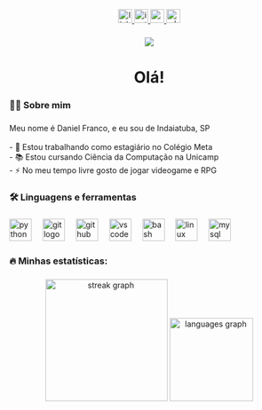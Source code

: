 <div align="center">
  <a href="https://www.linkedin.com/in/daniel-soares-franco/" target="_blank">
    <img src="https://img.shields.io/static/v1?message=LinkedIn&logo=linkedin&label=&color=0077B5&logoColor=white&labelColor=&style=for-the-badge" height="25" alt="linkedin logo"  />
  </a>
  <a href="https://www.instagram.com/dani_sfranco?igsh=NmIyeDhzb252dXh4" target="_blank">
    <img src="https://img.shields.io/static/v1?message=Instagram&logo=instagram&label=&color=E4405F&logoColor=white&labelColor=&style=for-the-badge" height="25" alt="instagram logo"  />
  </a>
  <a href="danielsfranco346@gmail.com" target="_blank">
    <img src="https://img.shields.io/static/v1?message=Gmail&logo=gmail&label=&color=D14836&logoColor=white&labelColor=&style=for-the-badge" height="25" alt="gmail logo"  />
  </a>
  <a href="(19)97102-9833" target="_blank">
    <img src="https://img.shields.io/static/v1?message=Whatsapp&logo=whatsapp&label=&color=25D366&logoColor=white&labelColor=&style=for-the-badge" height="25" alt="whatsapp logo"  />
  </a>
</div>

###

<div align="center">
  <img src="https://visitor-badge.laobi.icu/badge?page_id=daniel-sfranco.daniel-sfranco&right_color=darkgray"  />
</div>

###

<h1 align="center">Olá!</h1>

###

<h3 align="left">👩‍💻  Sobre mim</h3>

###

<p align="left">Meu nome é Daniel Franco, e eu sou de Indaiatuba, SP<br><br>- 🔭 Estou trabalhando como estagiário no Colégio Meta<br>- 📚 Estou cursando Ciência da Computação na Unicamp<br>- ⚡ No meu tempo livre gosto de jogar videogame e RPG</p>

###

<h3 align="left">🛠 Linguagens e ferramentas</h3>

###

<div align="left">
  <img src="https://cdn.jsdelivr.net/gh/devicons/devicon/icons/python/python-original.svg" height="40" alt="python logo"  />
  <img width="12" />
  <img src="https://cdn.jsdelivr.net/gh/devicons/devicon/icons/git/git-original.svg" height="40" alt="git logo"  />
  <img width="12" />
  <img src="https://skillicons.dev/icons?i=github" height="40" alt="github logo"  />
  <img width="12" />
  <img src="https://cdn.jsdelivr.net/gh/devicons/devicon/icons/vscode/vscode-original.svg" height="40" alt="vscode logo"  />
  <img width="12" />
  <img src="https://cdn.simpleicons.org/gnubash/4EAA25" height="40" alt="bash logo"  />
  <img width="12" />
  <img src="https://cdn.simpleicons.org/linux/FCC624" height="40" alt="linux logo"  />
  <img width="12" />
  <img src="https://cdn.jsdelivr.net/gh/devicons/devicon/icons/mysql/mysql-original.svg" height="40" alt="mysql logo"  />
</div>

###

<h3 align="left">🔥   Minhas estatísticas:</h3>

###

<div align="center">
  <img src="https://streak-stats.demolab.com?user=daniel-sfranco&locale=pt-br&mode=daily&theme=dark&hide_border=true&border_radius=5&order=3" height="220" alt="streak graph"  />
  <img src="https://github-readme-stats.vercel.app/api/top-langs?username=daniel-sfranco&locale=pt-br&hide_title=true&layout=compact&card_width=320&langs_count=5&theme=dark&hide_border=true&order=2" height="150" alt="languages graph"  />
</div>

###
